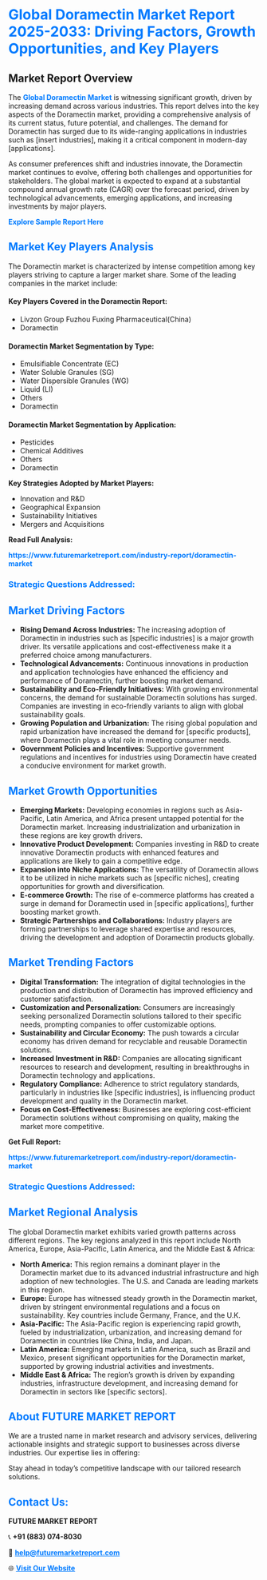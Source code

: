 <h1 style="color: #007BFF;">Global Doramectin Market Report 2025-2033: Driving Factors, Growth Opportunities, and Key Players</h1>

<section id="overview">
<h2>Market Report Overview</h2>
<p>The <a href="https://www.futuremarketreport.com/industry-report/doramectin-market" style="color: #007BFF; text-decoration: none;"><strong>Global Doramectin Market</strong></a> is witnessing significant growth, driven by increasing demand across various industries. This report delves into the key aspects of the Doramectin market, providing a comprehensive analysis of its current status, future potential, and challenges. The demand for Doramectin has surged due to its wide-ranging applications in industries such as [insert industries], making it a critical component in modern-day [applications].</p>
<p>As consumer preferences shift and industries innovate, the Doramectin market continues to evolve, offering both challenges and opportunities for stakeholders. The global market is expected to expand at a substantial compound annual growth rate (CAGR) over the forecast period, driven by technological advancements, emerging applications, and increasing investments by major players.</p>
</section>

<section id="overview">
<p><a href="https://www.futuremarketreport.com/request-sample/reportId=99220" style="color: #007BFF; text-decoration: none;"><strong>Explore Sample Report Here</strong></a></p>
</section>

<section id="key-players">
<h2 style="color: #007BFF;">Market Key Players Analysis</h2>
<p>The Doramectin market is characterized by intense competition among key players striving to capture a larger market share. Some of the leading companies in the market include:</p>
<h4>Key Players Covered in the Doramectin Report:</h4>
<ul><li>Livzon Group Fuzhou Fuxing Pharmaceutical(China)</li><li>Doramectin</li></ul>
<h4>Doramectin Market Segmentation by Type:</h4>
<ul><li>Emulsifiable Concentrate (EC)</li><li>Water Soluble Granules (SG)</li><li>Water Dispersible Granules (WG)</li><li>Liquid (LI)</li><li>Others</li><li>Doramectin</li></ul>

<h4>Doramectin Market Segmentation by Application:</h4>
<ul><li>Pesticides</li><li>Chemical Additives</li><li>Others</li><li>Doramectin</li></ul>
<p><strong>Key Strategies Adopted by Market Players:</strong></p>
<ul>
<li>Innovation and R&D</li>
<li>Geographical Expansion</li>
<li>Sustainability Initiatives</li>
<li>Mergers and Acquisitions</li>
</ul>
</section>

<section>
<p><strong>Read Full Analysis: </strong></p><a href="https://www.futuremarketreport.com/industry-report/doramectin-market" style="color: #007BFF; text-decoration: none;"><strong>https://www.futuremarketreport.com/industry-report/doramectin-market</strong></a>
<h3 style="color: #007BFF;">Strategic Questions Addressed:</h3>
</section>

<section id="driving-factors">
<h2 style="color: #007BFF;">Market Driving Factors</h2>
<ul>
<li><strong>Rising Demand Across Industries:</strong> The increasing adoption of Doramectin in industries such as [specific industries] is a major growth driver. Its versatile applications and cost-effectiveness make it a preferred choice among manufacturers.</li>
<li><strong>Technological Advancements:</strong> Continuous innovations in production and application technologies have enhanced the efficiency and performance of Doramectin, further boosting market demand.</li>
<li><strong>Sustainability and Eco-Friendly Initiatives:</strong> With growing environmental concerns, the demand for sustainable Doramectin solutions has surged. Companies are investing in eco-friendly variants to align with global sustainability goals.</li>
<li><strong>Growing Population and Urbanization:</strong> The rising global population and rapid urbanization have increased the demand for [specific products], where Doramectin plays a vital role in meeting consumer needs.</li>
<li><strong>Government Policies and Incentives:</strong> Supportive government regulations and incentives for industries using Doramectin have created a conducive environment for market growth.</li>
</ul>
</section>

<section id="growth-opportunities">
<h2 style="color: #007BFF;">Market Growth Opportunities</h2>
<ul>
<li><strong>Emerging Markets:</strong> Developing economies in regions such as Asia-Pacific, Latin America, and Africa present untapped potential for the Doramectin market. Increasing industrialization and urbanization in these regions are key growth drivers.</li>
<li><strong>Innovative Product Development:</strong> Companies investing in R&D to create innovative Doramectin products with enhanced features and applications are likely to gain a competitive edge.</li>
<li><strong>Expansion into Niche Applications:</strong> The versatility of Doramectin allows it to be utilized in niche markets such as [specific niches], creating opportunities for growth and diversification.</li>
<li><strong>E-commerce Growth:</strong> The rise of e-commerce platforms has created a surge in demand for Doramectin used in [specific applications], further boosting market growth.</li>
<li><strong>Strategic Partnerships and Collaborations:</strong> Industry players are forming partnerships to leverage shared expertise and resources, driving the development and adoption of Doramectin products globally.</li>
</ul>
</section>

<section id="trending-factors">
<h2 style="color: #007BFF;">Market Trending Factors</h2>
<ul>
<li><strong>Digital Transformation:</strong> The integration of digital technologies in the production and distribution of Doramectin has improved efficiency and customer satisfaction.</li>
<li><strong>Customization and Personalization:</strong> Consumers are increasingly seeking personalized Doramectin solutions tailored to their specific needs, prompting companies to offer customizable options.</li>
<li><strong>Sustainability and Circular Economy:</strong> The push towards a circular economy has driven demand for recyclable and reusable Doramectin solutions.</li>
<li><strong>Increased Investment in R&D:</strong> Companies are allocating significant resources to research and development, resulting in breakthroughs in Doramectin technology and applications.</li>
<li><strong>Regulatory Compliance:</strong> Adherence to strict regulatory standards, particularly in industries like [specific industries], is influencing product development and quality in the Doramectin market.</li>
<li><strong>Focus on Cost-Effectiveness:</strong> Businesses are exploring cost-efficient Doramectin solutions without compromising on quality, making the market more competitive.</li>
</ul>
</section>

<section>
<p><strong>Get Full Report: </strong></p><a href="https://www.futuremarketreport.com/industry-report/doramectin-market" style="color: #007BFF; text-decoration: none;"><strong>https://www.futuremarketreport.com/industry-report/doramectin-market</strong></a>
<h3 style="color: #007BFF;">Strategic Questions Addressed:</h3>
</section>


<section id="regional-analysis">
<h2 style="color: #007BFF;">Market Regional Analysis</h2>
<p>The global Doramectin market exhibits varied growth patterns across different regions. The key regions analyzed in this report include North America, Europe, Asia-Pacific, Latin America, and the Middle East & Africa:</p>
<ul>
<li><strong>North America:</strong> This region remains a dominant player in the Doramectin market due to its advanced industrial infrastructure and high adoption of new technologies. The U.S. and Canada are leading markets in this region.</li>
<li><strong>Europe:</strong> Europe has witnessed steady growth in the Doramectin market, driven by stringent environmental regulations and a focus on sustainability. Key countries include Germany, France, and the U.K.</li>
<li><strong>Asia-Pacific:</strong> The Asia-Pacific region is experiencing rapid growth, fueled by industrialization, urbanization, and increasing demand for Doramectin in countries like China, India, and Japan.</li>
<li><strong>Latin America:</strong> Emerging markets in Latin America, such as Brazil and Mexico, present significant opportunities for the Doramectin market, supported by growing industrial activities and investments.</li>
<li><strong>Middle East & Africa:</strong> The region’s growth is driven by expanding industries, infrastructure development, and increasing demand for Doramectin in sectors like [specific sectors].</li>
</ul>
</section>

<footer>
<h2 style="color: #007BFF;">About FUTURE MARKET REPORT</h2>
<p>We are a trusted name in market research and advisory services, delivering actionable insights and strategic support to businesses across diverse industries. Our expertise lies in offering:</p>

<p>Stay ahead in today’s competitive landscape with our tailored research solutions.</p>

<h2 style="color: #007BFF;">Contact Us:</h2>
<p><strong>FUTURE MARKET REPORT</strong></p>
<p>📞 <strong>+91 (883) 074-8030</strong></p>
<p>📧 <strong><a href="mailto:help@futuremarketreport.com" style="color: #007BFF;">help@futuremarketreport.com</a></strong></p>
<p>🌐 <strong><a href="https://www.futuremarketreport.com/" style="color: #007BFF;">Visit Our Website</a></strong></p>
</footer>